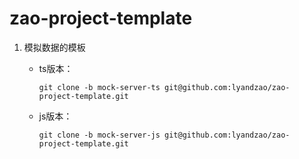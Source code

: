 # zao-project-template

1. 模拟数据的模板

   + ts版本：

     `git clone -b mock-server-ts git@github.com:lyandzao/zao-project-template.git`

   + js版本：

     `git clone -b mock-server-js git@github.com:lyandzao/zao-project-template.git`

